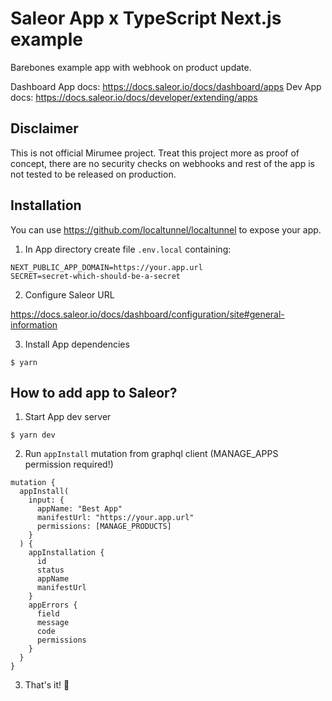 # Saleor App x TypeScript Next.js example

Barebones example app with webhook on product update.


Dashboard App docs: https://docs.saleor.io/docs/dashboard/apps
Dev App docs: https://docs.saleor.io/docs/developer/extending/apps

## Disclaimer

This is not official Mirumee project.
Treat this project more as proof of concept, there are no security checks on webhooks and rest of the app is not tested to be released on production.


## Installation

You can use https://github.com/localtunnel/localtunnel to expose your app.

1. In App directory create file `.env.local` containing:
```
NEXT_PUBLIC_APP_DOMAIN=https://your.app.url
SECRET=secret-which-should-be-a-secret
```

2. Configure Saleor URL

https://docs.saleor.io/docs/dashboard/configuration/site#general-information

3. Install App dependencies

`$ yarn`

## How to add app to Saleor?

1. Start App dev server

`$ yarn dev`

2. Run `appInstall` mutation from graphql client (MANAGE_APPS permission required!)

```
mutation {
  appInstall(
    input: {
      appName: "Best App"
      manifestUrl: "https://your.app.url"
      permissions: [MANAGE_PRODUCTS]
    }
  ) {
    appInstallation {
      id
      status
      appName
      manifestUrl
    }
    appErrors {
      field
      message
      code
      permissions
    }
  }
}
```

3. That's it! 🦄
